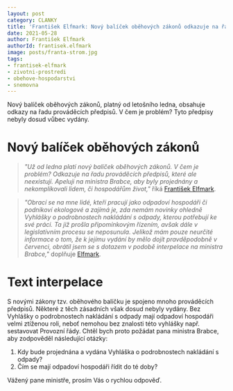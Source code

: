 ```yaml
---
layout: post
category: CLANKY
title: 'František Elfmark: Nový balíček oběhových zákonů odkazuje na řadu prováděcích předpisů, které ale neexistují. Interpeloval jsem ministra Brabce'
date: 2021-05-28
author: František Elfmark
authorId: frantisek.elfmark
image: posts/franta-strom.jpg
tags: 
- frantisek-elfmark
- zivotni-prostredi
- obehove-hospodarstvi
- snemovna
---
```


Nový balíček oběhových zákonů, platný od letošního ledna, obsahuje odkazy na řadu prováděcích předpisů. V čem je problém? Tyto předpisy nebyly dosud vůbec vydány.


# Nový balíček oběhových zákonů

> *"Už od ledna platí nový balíček oběhových zákonů. V čem je problém? Odkazuje na řadu prováděcích předpisů, které ale neexistují. Apeluji na ministra Brabce, aby byly projednány a nekomplikovali lidem, či hospodářům život,"* říká [František Elfmark](https://zlinsky.pirati.cz/lide/frantisek-elfmark/).
> 

> *"Obrací se na mne lidé, kteří pracují jako odpadoví hospodáři či podnikoví ekologové a zajímá je, zda nemám novinky ohledně Vyhlášky o podrobnostech nakládání s odpady, kterou potřebují ke své práci. Ta již prošla připomínkovým řízením, avšak dále v legislativním procesu se neposunula. Jelikož mám pouze neurčité informace o tom, že k jejímu vydání by mělo dojít pravděpodobně v červenci, obrátil jsem se s dotazem v podobě interpelace na ministra Brabce,"* doplňuje [Elfmark](https://zlinsky.pirati.cz/lide/frantisek-elfmark/).
> 

# Text interpelace

S novými zákony tzv. oběhového balíčku je spojeno mnoho prováděcích předpisů. Některé z těch zásadních však dosud nebyly vydány. Bez Vyhlášky o podrobnostech nakládání s odpady mají odpadoví hospodáři velmi ztíženou roli, neboť nemohou bez znalosti této vyhlášky např. sestavovat Provozní řády. 
Chtěl bych proto požádat pana ministra Brabce, aby zodpověděl následující otázky:

1. Kdy bude projednána a vydána Vyhláška o podrobnostech nakládání s odpady? 
2. Čím se mají odpadoví hospodáři řídit do té doby? 

Vážený pane ministře, prosím Vás o rychlou odpověď. 
